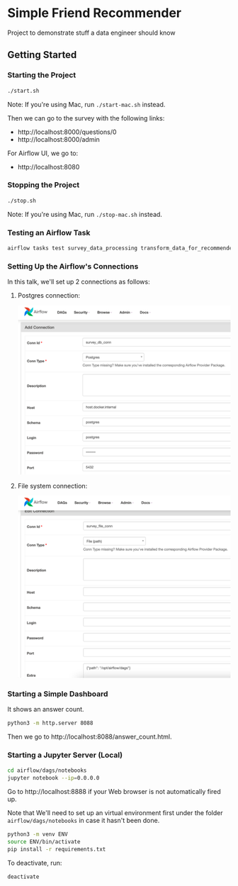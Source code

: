 # Simple Friend Recommender

Project to demonstrate stuff a data engineer should know

## Getting Started

### Starting the Project

```sh
./start.sh
```

Note: If you're using Mac, run `./start-mac.sh` instead.

Then we can go to the survey with the following links:
* http://localhost:8000/questions/0
* http://localhost:8000/admin

For Airflow UI, we go to:
* http://localhost:8080

### Stopping the Project

```sh
./stop.sh
```

Note: If you're using Mac, run `./stop-mac.sh` instead.

### Testing an Airflow Task

```sh
airflow tasks test survey_data_processing transform_data_for_recommender 2021-04-04
```

### Setting Up the Airflow's Connections

In this talk, we'll set up 2 connections as follows:

1. Postgres connection:

    ![Survey DB Conn](survey_db_conn.png)

1. File system connection:

    ![Survey File Conn](survey_file_conn.png)

### Starting a Simple Dashboard

It shows an answer count.

```sh
python3 -m http.server 8088
```

Then we go to http://localhost:8088/answer_count.html.

### Starting a Jupyter Server (Local)

```sh
cd airflow/dags/notebooks
jupyter notebook --ip=0.0.0.0
```

Go to http://localhost:8888 if your Web browser is not automatically fired up.

Note that We'll need to set up an virtual environment first under the folder `airflow/dags/notebooks` in case it hasn't been done.

```sh
python3 -m venv ENV
source ENV/bin/activate
pip install -r requirements.txt
```

To deactivate, run:

```sh
deactivate
```

